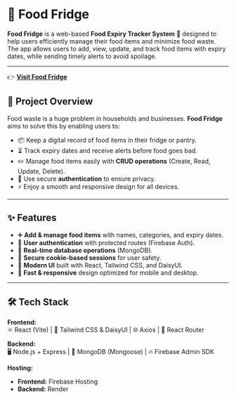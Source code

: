 # 🥗 Food Fridge  

**Food Fridge** is a web-based **Food Expiry Tracker System** 🍱 designed to help users efficiently manage their food items and minimize food waste. The app allows users to add, view, update, and track food items with expiry dates, while sending timely alerts to avoid spoilage.  

---

👉 **[Visit Food Fridge](https://food-fridge-8be96.web.app/)**  



## **🌟 Project Overview**
Food waste is a huge problem in households and businesses. **Food Fridge** aims to solve this by enabling users to:  
- 📦 Keep a digital record of food items in their fridge or pantry.  
- ⏳ Track expiry dates and receive alerts before food goes bad.  
- ✏️ Manage food items easily with **CRUD operations** (Create, Read, Update, Delete).  
- 🔐 Use secure **authentication** to ensure privacy.  
- ⚡ Enjoy a smooth and responsive design for all devices.  

---

## **✨ Features**
- ➕ **Add & manage food items** with names, categories, and expiry dates.  
- 🔑 **User authentication** with protected routes (Firebase Auth).  
- 🔄 **Real-time database operations** (MongoDB).  
- 🍪 **Secure cookie-based sessions** for user safety.  
- 🎨 **Modern UI** built with React, Tailwind CSS, and DaisyUI.  
- 🚀 **Fast & responsive** design optimized for mobile and desktop.  

---

## **🛠 Tech Stack**
**Frontend:**  
⚛️ React (Vite) | 🎨 Tailwind CSS & DaisyUI | 🌐 Axios | 🧭 React Router  

**Backend:**  
🖥 Node.js + Express | 🍃 MongoDB (Mongoose) | 🔥 Firebase Admin SDK  

**Hosting:**  
- **Frontend:** Firebase Hosting  
- **Backend:** Render  


